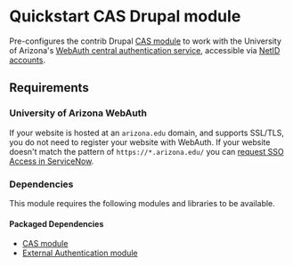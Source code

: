 # Quickstart CAS Drupal module

Pre-configures the contrib Drupal [CAS module](https://www.drupal.org/project/cas) to work with the University of Arizona's [WebAuth central authentication service](https://it.arizona.edu/documentation/webauth-technical-documentation), accessible via [NetID accounts](https://it.arizona.edu/service/netid-accounts).

## Requirements

### University of Arizona WebAuth
If your website is hosted at an `arizona.edu` domain, and supports SSL/TLS, you do not need to register your website with WebAuth. If your website doesn't match the pattern of `https://*.arizona.edu/` you can [request SSO Access in ServiceNow](https://uarizona.service-now.com/sp?id=sc_cat_item&sys_id=203b92371bdda1104addfe6edd4bcbd2).

### Dependencies
This module requires the following modules and libraries to be available.

#### Packaged Dependencies
- [CAS module](https://www.drupal.org/project/cas)
- [External Authentication module](https://www.drupal.org/project/externalauth)
